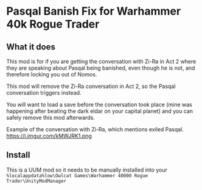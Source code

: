 # Pasqal Banish Fix for Warhammer 40k Rogue Trader

## What it does
This mod is for if you are getting the conversation with Zi-Ra in Act 2 where they are speaking about Pasqal being banished, even though he is not, and therefore locking you out of Nomos.

This mod will remove the Zi-Ra conversation in Act 2, so the Pasqal conversation triggers instead.

You will want to load a save before the conversation took place (mine was happening after beating the dark eldar on your capital planet) and you can safely remove this mod afterwards.

Example of the conversation with Zi-Ra, which mentions exiled Pasqal.
https://i.imgur.com/kMWJRK1.png


## Install
This is a UUM mod so it needs to be manually installed into your `%localappdata%low\Owlcat Games\Warhammer 40000 Rogue Trader\UnityModManager`
